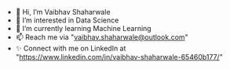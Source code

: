 - 👋 Hi, I’m Vaibhav Shaharwale
- 👀 I’m interested in Data Science
- 🌱 I’m currently learning Machine Learning
- 📫 Reach me via "vaibhav.shaharwale@outlook.com"
- ✨ Connect with me on LinkedIn at "https://www.linkedin.com/in/vaibhav-shaharwale-65460b177/"

<!---
vaibhav-shaharwale/vaibhav-shaharwale is a ✨ special ✨ repository because its `README.md` (this file) appears on your GitHub profile.
You can click the Preview link to take a look at your changes.
--->
